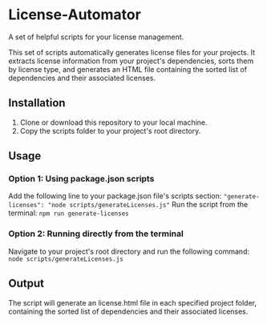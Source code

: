 # License-Automator
A set of helpful scripts for your license management.

This set of scripts automatically generates license files for your projects. It extracts license information from your project's dependencies, sorts them by license type, and generates an HTML file containing the sorted list of dependencies and their associated licenses.

## Installation

1. Clone or download this repository to your local machine.
2. Copy the scripts folder to your project's root directory.

## Usage

### Option 1: Using package.json scripts
Add the following line to your package.json file's scripts section:
```"generate-licenses": "node scripts/generateLicenses.js"```
Run the script from the terminal:
```npm run generate-licenses```

### Option 2: Running directly from the terminal
Navigate to your project's root directory and run the following command:
```node scripts/generateLicenses.js```

## Output

The script will generate an license.html file in each specified project folder, containing the sorted list of dependencies and their associated licenses.
